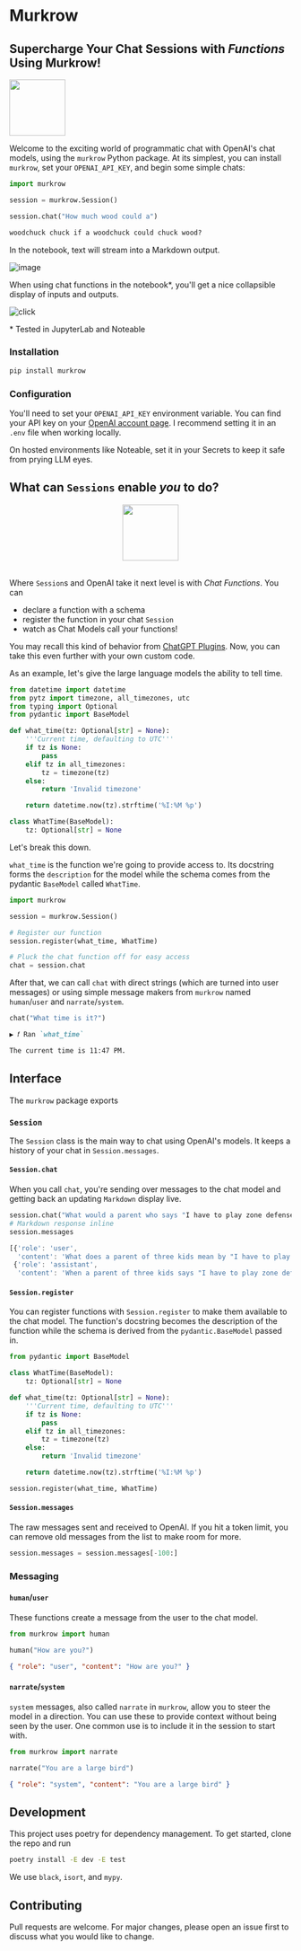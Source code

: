 # Murkrow

## Supercharge Your Chat Sessions with _Functions_ Using Murkrow!

<img src="https://i.pinimg.com/originals/95/53/a9/9553a99cefa0b27f0d83dc0cbf358759.png" height="100" />
<br />

Welcome to the exciting world of programmatic chat with OpenAI's chat models, using the `murkrow` Python package. At its simplest, you can install `murkrow`, set your `OPENAI_API_KEY`, and begin some simple chats:

```python
import murkrow

session = murkrow.Session()

session.chat("How much wood could a")
```

```markdown
woodchuck chuck if a woodchuck could chuck wood?
```

In the notebook, text will stream into a Markdown output.

![image](https://github.com/rgbkrk/murkrow/assets/836375/81b2837c-430c-42eb-ae60-0c3a91ae26b6)

When using chat functions in the notebook\*, you'll get a nice collapsible display of inputs and outputs.

![click](https://github.com/rgbkrk/murkrow/assets/836375/21c6bd4c-cd3b-48b9-812a-2b86a05c20da)

\* Tested in JupyterLab and Noteable

### Installation

```bash
pip install murkrow
```

### Configuration

You'll need to set your `OPENAI_API_KEY` environment variable. You can find your API key on your [OpenAI account page](https://platform.openai.com/account/api-keys). I recommend setting it in an `.env` file when working locally.

On hosted environments like Noteable, set it in your Secrets to keep it safe from prying LLM eyes.

## What can `Sessions` enable _you_ to do?

<center><img src="https://cdn.donmai.us/original/64/e7/64e78d7968c8317b84a95e152e4a087b.png" height="100" /></center>
<br />

Where `Session`s and OpenAI take it next level is with _Chat Functions_. You can

-   declare a function with a schema
-   register the function in your chat `Session`
-   watch as Chat Models call your functions!

You may recall this kind of behavior from [ChatGPT Plugins](https://noteable.io/chatgpt-plugin-for-notebook/). Now, you can take this even further with your own custom code.

As an example, let's give the large language models the ability to tell time.

```python
from datetime import datetime
from pytz import timezone, all_timezones, utc
from typing import Optional
from pydantic import BaseModel

def what_time(tz: Optional[str] = None):
    '''Current time, defaulting to UTC'''
    if tz is None:
        pass
    elif tz in all_timezones:
        tz = timezone(tz)
    else:
        return 'Invalid timezone'

    return datetime.now(tz).strftime('%I:%M %p')

class WhatTime(BaseModel):
    tz: Optional[str] = None
```

Let's break this down.

`what_time` is the function we're going to provide access to. Its docstring forms the `description` for the model while the schema comes from the pydantic `BaseModel` called `WhatTime`.

```python
import murkrow

session = murkrow.Session()

# Register our function
session.register(what_time, WhatTime)

# Pluck the chat function off for easy access
chat = session.chat
```

After that, we can call `chat` with direct strings (which are turned into user messages) or using simple message makers from `murkrow` named `human`/`user` and `narrate`/`system`.

```python
chat("What time is it?")
```

```markdown
▶ 𝑓 Ran `what_time`

The current time is 11:47 PM.
```

## Interface

The `murkrow` package exports

### `Session`

The `Session` class is the main way to chat using OpenAI's models. It keeps a history of your chat in `Session.messages`.

#### `Session.chat`

When you call `chat`, you're sending over messages to the chat model and getting back an updating `Markdown` display live.

```python
session.chat("What would a parent who says "I have to play zone defense" mean? ")
# Markdown response inline
session.messages
```

```js
[{'role': 'user',
  'content': 'What does a parent of three kids mean by "I have to play zone defense"?'},
 {'role': 'assistant',
  'content': 'When a parent of three kids says "I have to play zone defense," it means that they...
```

#### `Session.register`

You can register functions with `Session.register` to make them available to the chat model. The function's docstring becomes the description of the function while the schema is derived from the `pydantic.BaseModel` passed in.

```python
from pydantic import BaseModel

class WhatTime(BaseModel):
    tz: Optional[str] = None

def what_time(tz: Optional[str] = None):
    '''Current time, defaulting to UTC'''
    if tz is None:
        pass
    elif tz in all_timezones:
        tz = timezone(tz)
    else:
        return 'Invalid timezone'

    return datetime.now(tz).strftime('%I:%M %p')

session.register(what_time, WhatTime)
```

#### `Session.messages`

The raw messages sent and received to OpenAI. If you hit a token limit, you can remove old messages from the list to make room for more.

```python
session.messages = session.messages[-100:]
```

### Messaging

#### `human`/`user`

These functions create a message from the user to the chat model.

```python
from murkrow import human

human("How are you?")
```

```json
{ "role": "user", "content": "How are you?" }
```

#### `narrate`/`system`

`system` messages, also called `narrate` in `murkrow`, allow you to steer the model in a direction. You can use these to provide context without being seen by the user. One common use is to include it in the session to start with.

```python
from murkrow import narrate

narrate("You are a large bird")
```

```json
{ "role": "system", "content": "You are a large bird" }
```

## Development

This project uses poetry for dependency management. To get started, clone the repo and run

```bash
poetry install -E dev -E test
```

We use `black`, `isort`, and `mypy`.

## Contributing

Pull requests are welcome. For major changes, please open an issue first to discuss what you would like to change.
